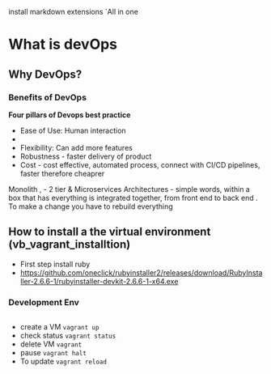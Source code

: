 install markdown extensions `All in one
# What is devOps
## Why DevOps?
### Benefits of DevOps

**Four pillars of Devops best practice**
- Ease of Use: Human interaction
- 
- Flexibility: Can add more features
- Robustness - faster delivery of product
- Cost - cost effective, automated process, connect with CI/CD pipelines, faster therefore cheaprer

Monolith , - 2 tier & Microservices Architectures - simple words, within a box that has everything is integrated together, from front end to back end .
To make a change you have to rebuild everything
 ## How to install a the virtual environment (vb_vagrant_installtion)
 - First step install ruby
 - https://github.com/oneclick/rubyinstaller2/releases/download/RubyInstaller-2.6.6-1/rubyinstaller-devkit-2.6.6-1-x64.exe


### Development Env
``` 

```
- create a VM `vagrant up`
- check status `vagrant status`
- delete VM `vagrant`
- pause `vagrant halt`
- To update `vagrant reload`